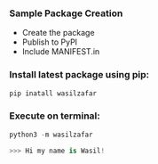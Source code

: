 ### Sample Package Creation
 
- Create the package
- Publish to PyPI
- Include MANIFEST.in

### Install latest package using pip:

``` python
pip inatall wasilzafar
```

### Execute on terminal:

``` python
python3 -m wasilzafar

>>> Hi my name is Wasil!
```